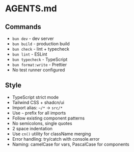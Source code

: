 # AGENTS.md

## Commands
- `bun dev` - dev server
- `bun build` - production build  
- `bun check` - lint + typecheck
- `bun lint` - ESLint
- `bun typecheck` - TypeScript
- `bun format:write` - Prettier
- No test runner configured

## Style
- TypeScript strict mode
- Tailwind CSS + shadcn/ui
- Import alias: `~/*` → `src/*`
- Use `~` prefix for all imports
- Follow existing component patterns
- No semicolons, single quotes
- 2 space indentation
- Use `cn()` utility for className merging
- Error handling: try/catch with console.error
- Naming: camelCase for vars, PascalCase for components